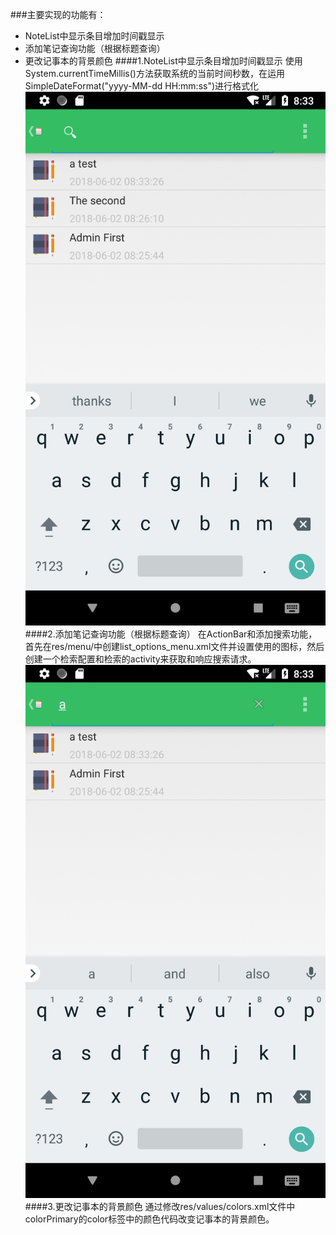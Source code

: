 ###主要实现的功能有：
* NoteList中显示条目增加时间戳显示
* 添加笔记查询功能（根据标题查询）
* 更改记事本的背景颜色
####1.NoteList中显示条目增加时间戳显示
使用System.currentTimeMillis()方法获取系统的当前时间秒数，在运用SimpleDateFormat("yyyy-MM-dd HH:mm:ss")进行格式化
![](Screenshot_1527928434.png)
####2.添加笔记查询功能（根据标题查询）
在ActionBar和添加搜索功能，首先在res/menu/中创建list_options_menu.xml文件并设置使用的图标，然后创建一个检索配置和检索的activity来获取和响应搜索请求。
![](Screenshot_1527928427.png)
####3.更改记事本的背景颜色
通过修改res/values/colors.xml文件中colorPrimary的color标签中的颜色代码改变记事本的背景颜色。